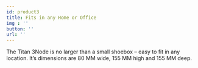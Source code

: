 ```yaml
---
id: product3
title: Fits in any Home or Office
img : ''
button: ''
url: ''
---
```

The Titan 3Node is no larger than a small shoebox – easy to fit in any location. It’s dimensions are 80 MM wide, 155 MM high and 155 MM deep.
